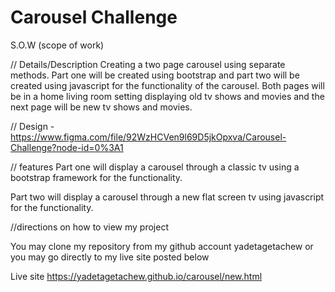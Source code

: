 # Carousel Challenge

S.O.W (scope of work)

// Details/Description
Creating a two page carousel using separate methods. Part one will be created using bootstrap and part two will be created using javascript for the functionality of the carousel. Both pages will be in a home living room setting displaying old tv shows and movies and the next page will be new tv shows and movies.

// Design
-https://www.figma.com/file/92WzHCVen9l69D5jkOpxva/Carousel-Challenge?node-id=0%3A1

// features
Part one will display a carousel through a classic tv using a bootstrap framework for the functionality. 

Part two will display a carousel through a new flat screen tv using javascript for the functionality. 


//directions on how to view my project

You may clone my repository from my github account yadetagetachew or you may go directly to my live site posted below

Live site  https://yadetagetachew.github.io/carousel/new.html

